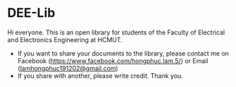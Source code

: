 # DEE-Lib
Hi everyone. This is an open library for students of the Faculty of Electrical and Electronics Engineering at HCMUT. 
* If you want to share your documents to the library, please contact me on Facebook (https://www.facebook.com/hongphuc.lam.5/) or Email (lamhongphuc191202@gmail.com)
* If you share with another, please write credit. Thank you.
